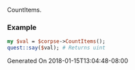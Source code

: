 CountItems.
### Example

```perl
my $val = $corpse->CountItems();
quest::say($val); # Returns uint
```


Generated On 2018-01-15T13:04:48-08:00